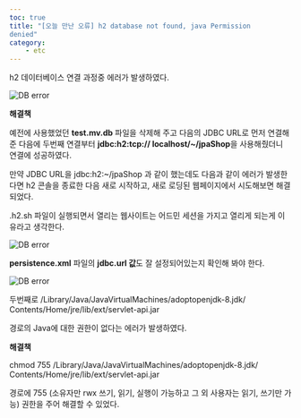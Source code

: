 ```yaml
---
toc: true
title: "[오늘 만난 오류] h2 database not found, java Permission 
denied"
category:
    - etc
---
```

h2 데이터베이스 연결 과정중 에러가 발생하였다.

![DB error](https://i.imgur.com/I9jtjqP.png)

**해결책**

예전에 사용했었던 **test.mv.db** 파일을 삭제해 주고 다음의 JDBC URL로 먼저 
연결해준 다음에 두번째 연결부터 **jdbc:h2:tcp:// localhost/~/jpaShop**을 
사용해줬더니 연결에 성공하였다.

만약 JDBC URL을 jdbc:h2:~/jpaShop 과 같이 했는데도 다음과 같이 에러가 
발생한다면 h2 콘솔을 종료한 다음 새로 시작하고, 새로 로딩된 웹페이지에서 시도해보면 
해결되었다.

.h2.sh 파일이 실행되면서 열리는 웹사이트는 어드민 세션을 가지고 열리게 되는게 
이유라고 생각한다.

![DB error](https://i.imgur.com/yXSrOmb.png)

**persistence.xml** 파일의 **jdbc.url 값**도 잘 설정되어있는지 확인해 봐야 
한다.

![DB error](https://i.imgur.com/ZPwN2Xh.png)

두번째로 /Library/Java/JavaVirtualMachines/adoptopenjdk-8.jdk/
Contents/Home/jre/lib/ext/servlet-api.jar 

경로의 Java에 대한 권한이 없다는 에러가 발생하였다.

**해결책** 

chmod 755 /Library/Java/JavaVirtualMachines/adoptopenjdk-8.jdk/
Contents/Home/jre/lib/ext/servlet-api.jar

경로에 755 $($소유자만 rwx 쓰기, 읽기, 실행이 가능하고 그 외 사용자는 읽기, 
쓰기만 가능) 권한을 주어 해결할 수 있었다.
